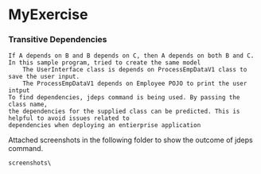 # MyExercise

### Transitive Dependencies

    If A depends on B and B depends on C, then A depends on both B and C.
    In this sample program, tried to create the same model
        The UserInterface class is depends on ProcessEmpDataV1 class to save the user input. 
        The ProcessEmpDataV1 depends on Employee POJO to print the user intput
    To find dependencies, jdeps command is being used. By passing the class name, 
    the dependencies for the supplied class can be predicted. This is helpful to avoid issues related to 
    dependencies when deploying an entierprise application


Attached screenshots in the following folder to show the outcome of jdeps command.

    screenshots\